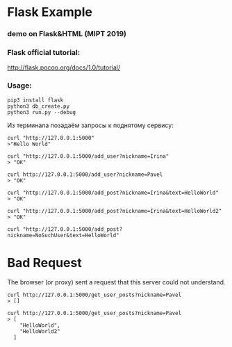 # Flask Example
### demo on Flask&HTML (MIPT 2019)


### Flask official tutorial:
http://flask.pocoo.org/docs/1.0/tutorial/


### Usage:
```
pip3 install flask
python3 db_create.py
python3 run.py --debug
```

Из терминала позадаём запросы к поднятому сервису:
```
curl "http://127.0.0.1:5000"
>"Hello World"

curl "http://127.0.0.1:5000/add_user?nickname=Irina"
> "OK"

curl http://127.0.0.1:5000/add_user?nickname=Pavel
> "OK"

curl "http://127.0.0.1:5000/add_post?nickname=Irina&text=HelloWorld"
> "OK"

curl "http://127.0.0.1:5000/add_post?nickname=Irina&text=HelloWorld2"
> "OK"

curl "http://127.0.0.1:5000/add_post?nickname=NoSuchUser&text=HelloWorld"
```
<!DOCTYPE HTML PUBLIC "-//W3C//DTD HTML 3.2 Final//EN">
<title>400 Bad Request</title>
<h1>Bad Request</h1>
<p>The browser (or proxy) sent a request that this server could not understand.</p>

```
curl http://127.0.0.1:5000/get_user_posts?nickname=Pavel
> []

curl http://127.0.0.1:5000/get_user_posts?nickname=Pavel
> [
    "HelloWorld", 
    "HelloWorld2"
  ]
```
